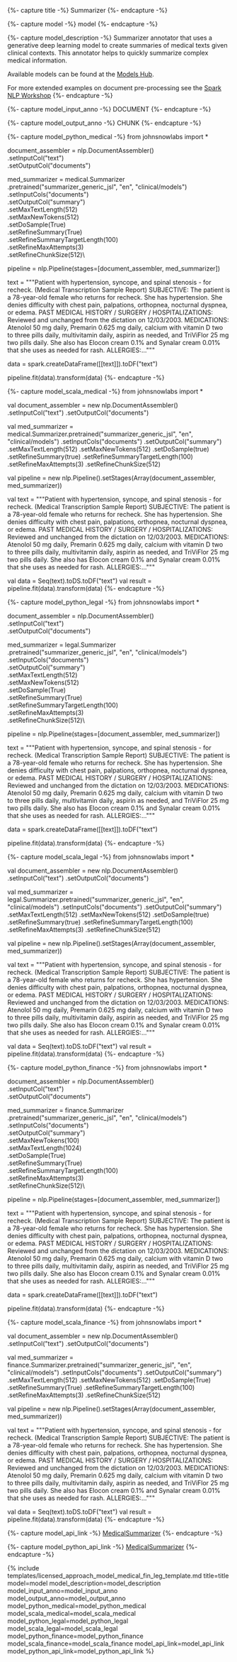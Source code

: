 {%- capture title -%}
Summarizer
{%- endcapture -%}

{%- capture model -%}
model
{%- endcapture -%}

{%- capture model_description -%}
Summarizer annotator that uses a generative deep learning model to create summaries of medical texts given clinical contexts. This annotator helps to quickly summarize complex medical information.

Available models can be found at the [Models Hub](https://nlp.johnsnowlabs.com/models?annotator=MedicalSummarizer).

For more extended examples on document pre-processing see the [Spark NLP Workshop](https://github.com/JohnSnowLabs/spark-nlp-workshop/blob/master/tutorials/Certification_Trainings/Healthcare/32.Medical_Text_Summarization.ipynb)
{%- endcapture -%}

{%- capture model_input_anno -%}
DOCUMENT
{%- endcapture -%}

{%- capture model_output_anno -%}
CHUNK
{%- endcapture -%}

{%- capture model_python_medical -%}
from johnsnowlabs import * 

document_assembler = nlp.DocumentAssembler()\
    .setInputCol("text")\
    .setOutputCol("documents")

med_summarizer  = medical.Summarizer\
    .pretrained("summarizer_generic_jsl", "en", "clinical/models")\
    .setInputCols("documents")\
    .setOutputCol("summary")\
    .setMaxTextLength(512)\
    .setMaxNewTokens(512)\
    .setDoSample(True)\
    .setRefineSummary(True)\
    .setRefineSummaryTargetLength(100)\
    .setRefineMaxAttempts(3)\
    .setRefineChunkSize(512)\


pipeline = nlp.Pipeline(stages=[document_assembler, med_summarizer])


text = """Patient with hypertension, syncope, and spinal stenosis - for recheck.
(Medical Transcription Sample Report)
SUBJECTIVE:
The patient is a 78-year-old female who returns for recheck. She has hypertension. She denies difficulty with chest pain, palpations, orthopnea, nocturnal dyspnea, or edema.
PAST MEDICAL HISTORY / SURGERY / HOSPITALIZATIONS:
Reviewed and unchanged from the dictation on 12/03/2003.
MEDICATIONS:
Atenolol 50 mg daily, Premarin 0.625 mg daily, calcium with vitamin D two to three pills daily, multivitamin daily, aspirin as needed, and TriViFlor 25 mg two pills daily. She also has Elocon cream 0.1% and Synalar cream 0.01% that she uses as needed for rash.
ALLERGIES:..."""


data = spark.createDataFrame([[text]]).toDF("text")


pipeline.fit(data).transform(data)
{%- endcapture -%}


{%- capture model_scala_medical -%}
from johnsnowlabs import * 

val document_assembler = new nlp.DocumentAssembler()
    .setInputCol("text")
    .setOutputCol("documents")


val med_summarizer  = medical.Summarizer.pretrained("summarizer_generic_jsl", "en", "clinical/models")
    .setInputCols("documents")
    .setOutputCol("summary")
    .setMaxTextLength(512)
    .setMaxNewTokens(512)
    .setDoSample(true)
    .setRefineSummary(true)
    .setRefineSummaryTargetLength(100)
    .setRefineMaxAttempts(3)
    .setRefineChunkSize(512)


val pipeline = new nlp.Pipeline().setStages(Array(document_assembler, med_summarizer))


val text = """Patient with hypertension, syncope, and spinal stenosis - for recheck.
(Medical Transcription Sample Report)
SUBJECTIVE:
The patient is a 78-year-old female who returns for recheck. She has hypertension. She denies difficulty with chest pain, palpations, orthopnea, nocturnal dyspnea, or edema.
PAST MEDICAL HISTORY / SURGERY / HOSPITALIZATIONS:
Reviewed and unchanged from the dictation on 12/03/2003.
MEDICATIONS:
Atenolol 50 mg daily, Premarin 0.625 mg daily, calcium with vitamin D two to three pills daily, multivitamin daily, aspirin as needed, and TriViFlor 25 mg two pills daily. She also has Elocon cream 0.1% and Synalar cream 0.01% that she uses as needed for rash.
ALLERGIES:..."""


val data = Seq(text).toDS.toDF("text")
val result = pipeline.fit(data).transform(data)
{%- endcapture -%}


{%- capture model_python_legal -%}
from johnsnowlabs import * 

document_assembler = nlp.DocumentAssembler()\
    .setInputCol("text")\
    .setOutputCol("documents")


med_summarizer  = legal.Summarizer\
    .pretrained("summarizer_generic_jsl", "en", "clinical/models")\
    .setInputCols("documents")\
    .setOutputCol("summary")\
    .setMaxTextLength(512)\
    .setMaxNewTokens(512)\
    .setDoSample(True)\
    .setRefineSummary(True)\
    .setRefineSummaryTargetLength(100)\
    .setRefineMaxAttempts(3)\
    .setRefineChunkSize(512)\


pipeline = nlp.Pipeline(stages=[document_assembler, med_summarizer])


text = """Patient with hypertension, syncope, and spinal stenosis - for recheck.
(Medical Transcription Sample Report)
SUBJECTIVE:
The patient is a 78-year-old female who returns for recheck. She has hypertension. She denies difficulty with chest pain, palpations, orthopnea, nocturnal dyspnea, or edema.
PAST MEDICAL HISTORY / SURGERY / HOSPITALIZATIONS:
Reviewed and unchanged from the dictation on 12/03/2003.
MEDICATIONS:
Atenolol 50 mg daily, Premarin 0.625 mg daily, calcium with vitamin D two to three pills daily, multivitamin daily, aspirin as needed, and TriViFlor 25 mg two pills daily. She also has Elocon cream 0.1% and Synalar cream 0.01% that she uses as needed for rash.
ALLERGIES:..."""


data = spark.createDataFrame([[text]]).toDF("text")


pipeline.fit(data).transform(data)
{%- endcapture -%}



{%- capture model_scala_legal -%}
from johnsnowlabs import * 

val document_assembler = new nlp.DocumentAssembler()
    .setInputCol("text")
    .setOutputCol("documents")


val med_summarizer  = legal.Summarizer.pretrained("summarizer_generic_jsl", "en", "clinical/models")
    .setInputCols("documents")
    .setOutputCol("summary")
    .setMaxTextLength(512)
    .setMaxNewTokens(512)
    .setDoSample(true)
    .setRefineSummary(true)
    .setRefineSummaryTargetLength(100)
    .setRefineMaxAttempts(3)
    .setRefineChunkSize(512)


val pipeline = new nlp.Pipeline().setStages(Array(document_assembler, med_summarizer))


val text = """Patient with hypertension, syncope, and spinal stenosis - for recheck.
(Medical Transcription Sample Report)
SUBJECTIVE:
The patient is a 78-year-old female who returns for recheck. She has hypertension. She denies difficulty with chest pain, palpations, orthopnea, nocturnal dyspnea, or edema.
PAST MEDICAL HISTORY / SURGERY / HOSPITALIZATIONS:
Reviewed and unchanged from the dictation on 12/03/2003.
MEDICATIONS:
Atenolol 50 mg daily, Premarin 0.625 mg daily, calcium with vitamin D two to three pills daily, multivitamin daily, aspirin as needed, and TriViFlor 25 mg two pills daily. She also has Elocon cream 0.1% and Synalar cream 0.01% that she uses as needed for rash.
ALLERGIES:..."""


val data = Seq(text).toDS.toDF("text")
val result = pipeline.fit(data).transform(data)
{%- endcapture -%}




{%- capture model_python_finance -%}
from johnsnowlabs import * 

document_assembler = nlp.DocumentAssembler()\
    .setInputCol("text")\
    .setOutputCol("documents")


med_summarizer  = finance.Summarizer\
    .pretrained("summarizer_generic_jsl", "en", "clinical/models")\
    .setInputCols("documents")\
    .setOutputCol("summary")\
    .setMaxNewTokens(100)\
    .setMaxTextLength(1024)\
    .setDoSample(True)\
    .setRefineSummary(True)\
    .setRefineSummaryTargetLength(100)\
    .setRefineMaxAttempts(3)\
    .setRefineChunkSize(512)\


pipeline = nlp.Pipeline(stages=[document_assembler, med_summarizer])


text = """Patient with hypertension, syncope, and spinal stenosis - for recheck.
(Medical Transcription Sample Report)
SUBJECTIVE:
The patient is a 78-year-old female who returns for recheck. She has hypertension. She denies difficulty with chest pain, palpations, orthopnea, nocturnal dyspnea, or edema.
PAST MEDICAL HISTORY / SURGERY / HOSPITALIZATIONS:
Reviewed and unchanged from the dictation on 12/03/2003.
MEDICATIONS:
Atenolol 50 mg daily, Premarin 0.625 mg daily, calcium with vitamin D two to three pills daily, multivitamin daily, aspirin as needed, and TriViFlor 25 mg two pills daily. She also has Elocon cream 0.1% and Synalar cream 0.01% that she uses as needed for rash.
ALLERGIES:..."""


data = spark.createDataFrame([[text]]).toDF("text")


pipeline.fit(data).transform(data)
{%- endcapture -%}


{%- capture model_scala_finance -%}
from johnsnowlabs import * 

val document_assembler = new nlp.DocumentAssembler()
    .setInputCol("text")
    .setOutputCol("documents")


val med_summarizer  = finance.Summarizer.pretrained("summarizer_generic_jsl", "en", "clinical/models")
    .setInputCols("documents")
    .setOutputCol("summary")
    .setMaxTextLength(512)
    .setMaxNewTokens(512)
    .setDoSample(True)
    .setRefineSummary(True)
    .setRefineSummaryTargetLength(100)
    .setRefineMaxAttempts(3)
    .setRefineChunkSize(512)


val pipeline = new nlp.Pipeline().setStages(Array(document_assembler, med_summarizer))


val text = """Patient with hypertension, syncope, and spinal stenosis - for recheck.
(Medical Transcription Sample Report)
SUBJECTIVE:
The patient is a 78-year-old female who returns for recheck. She has hypertension. She denies difficulty with chest pain, palpations, orthopnea, nocturnal dyspnea, or edema.
PAST MEDICAL HISTORY / SURGERY / HOSPITALIZATIONS:
Reviewed and unchanged from the dictation on 12/03/2003.
MEDICATIONS:
Atenolol 50 mg daily, Premarin 0.625 mg daily, calcium with vitamin D two to three pills daily, multivitamin daily, aspirin as needed, and TriViFlor 25 mg two pills daily. She also has Elocon cream 0.1% and Synalar cream 0.01% that she uses as needed for rash.
ALLERGIES:..."""


val data = Seq(text).toDS.toDF("text")
val result = pipeline.fit(data).transform(data)
{%- endcapture -%}

{%- capture model_api_link -%}
[MedicalSummarizer](https://nlp.johnsnowlabs.com/licensed/api/com/johnsnowlabs/nlp/annotators/seq2seq/MedicalSummarizer.html)
{%- endcapture -%}

{%- capture model_python_api_link -%}
[MedicalSummarizer](https://nlp.johnsnowlabs.com/licensed/api/python/reference/autosummary/sparknlp_jsl/annotator/seq2seq/medical_summarizer/index.html#sparknlp_jsl.annotator.seq2seq.medical_summarizer.MedicalSummarizer)
{%- endcapture -%}

{% include templates/licensed_approach_model_medical_fin_leg_template.md
title=title
model=model
model_description=model_description
model_input_anno=model_input_anno
model_output_anno=model_output_anno
model_python_medical=model_python_medical
model_scala_medical=model_scala_medical
model_python_legal=model_python_legal
model_scala_legal=model_scala_legal
model_python_finance=model_python_finance
model_scala_finance=model_scala_finance
model_api_link=model_api_link
model_python_api_link=model_python_api_link
%}
